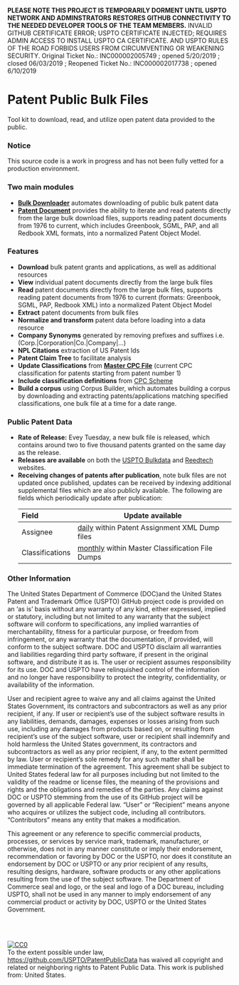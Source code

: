 <B>PLEASE NOTE THIS PROJECT IS TEMPORARILY DORMENT UNTIL USPTO NETWORK AND ADMINSTRATORS RESTORES GITHUB CONNECTIVITY TO THE NEEDED  DEVELOPER TOOLS OF THE TEAM MEMBERS.</B> INVALID GITHUB CERTIFICATE ERROR; USPTO CERTIFICATE INJECTED; REQUIRES ADMIN ACCESS TO INSTALL USPTO CA CERTIFICATE. AND USPTO RULES OF THE ROAD FORBIDS USERS FROM CIRCUMVENTING OR WEAKENING SECURITY. Original Ticket No.: INC000002005749 ; opened 5/20/2019 ; closed 06/03/2019 ; Reopened Ticket No.: INC000002017738 ; opened 6/10/2019

# Patent Public Bulk Files
Tool kit to download, read, and utilize open patent data provided to the public.

### Notice
This source code is a work in progress and has not been fully vetted for a production environment. 

### Two main modules
<ul>
<li><b><a href="https://github.com/USPTO/PatentPublicData/tree/master/BulkDownloader">Bulk Downloader</a></b> automates downloading of public bulk patent data</li>
<li><b><a href="https://github.com/USPTO/PatentPublicData/tree/master/PatentDocument">Patent Document</a></b> provides the ability to iterate and read patents directly from the large bulk download files, supports reading patent documents from 1976 to current, which includes Greenbook, SGML, PAP, and all Redbook XML formats, into a normalized Patent Object Model.</li>
</ul>

### Features
<ul>
<li><b>Download</b> bulk patent grants and applications, as well as additional resources</li>
<li><b>View</b> individual patent documents directly from the large bulk files</li>
<li><b>Read</b> patent documents directly from the large bulk files, supports reading patent documents from 1976 to current (formats: Greenbook, SGML, PAP, Redbook XML) into a normalized Patent Object Model</li>
<li><b>Extract</b> patent documents from bulk files</li>
<li><b>Normalize and transform</b> patent data before loading into a data resource</li>
<li><b>Company Synonyms</b> generated by removing prefixes and suffixes i.e. (Corp.|Corporation|Co.|Company|...)</li>
<li><b>NPL Citations</b> extraction of US Patent Ids</li>
<li><b>Patent Claim Tree</b> to facilitate analysis</li>
<li><b>Update Classifications</b> from <b><a href="https://bulkdata.uspto.gov/data/patent/classification/cpc/">Master CPC File</a></b> (current CPC classification for patents starting from patent number 1)
<li><b>Include classification definitions</b> from <a href="http://www.cooperativepatentclassification.org/cpcSchemeAndDefinitions/Bulk.html">CPC Scheme</a></b></li>
<li><b>Build a corpus</b> using Corpus Builder, which automates building a corpus by downloading and extracting patents/applications matching specified classifications, one bulk file at a time for a date range.</li>
</ul>

### Public Patent Data
<ul>
<li><b>Rate of Release:</b> Evey Tuesday, a new bulk file is released, which contains around two to five thousand patents granted on the same day as the release.
<li><b>Releases are available</b> on both the <a href="https://bulkdata.uspto.gov/">USPTO Bulkdata</a> and <a href="https://patents.reedtech.com/patent-products.php">Reedtech</a> websites.
<li><b>Receiving changes of patents after publication</b>, note bulk files are not updated once published, updates can be received by indexing additional supplemental files which are also publicly available. The following are fields which periodically update after publication:

| Field | Update available |
| :-------- | ------------|
| Assignee | <u>daily</u> within Patent Assignment XML Dump files |
| Classifications | <u>monthly</u> within Master Classification File Dumps |
</ul>

### Other Information
The United States Department of Commerce (DOC)and the United States Patent and Trademark Office (USPTO) GitHub project code is provided on an ‘as is’ basis without any warranty of any kind, either expressed, implied or statutory, including but not limited to any warranty that the subject software will conform to specifications, any implied warranties of merchantability, fitness for a particular purpose, or freedom from infringement, or any warranty that the documentation, if provided, will conform to the subject software.  DOC and USPTO disclaim all warranties and liabilities regarding third party software, if present in the original software, and distribute it as is.  The user or recipient assumes responsibility for its use. DOC and USPTO have relinquished control of the information and no longer have responsibility to protect the integrity, confidentiality, or availability of the information. 

User and recipient agree to waive any and all claims against the United States Government, its contractors and subcontractors as well as any prior recipient, if any.  If user or recipient’s use of the subject software results in any liabilities, demands, damages, expenses or losses arising from such use, including any damages from products based on, or resulting from recipient’s use of the subject software, user or recipient shall indemnify and hold harmless the United States government, its contractors and subcontractors as well as any prior recipient, if any, to the extent permitted by law.  User or recipient’s sole remedy for any such matter shall be immediate termination of the agreement.  This agreement shall be subject to United States federal law for all purposes including but not limited to the validity of the readme or license files, the meaning of the provisions and rights and the obligations and remedies of the parties. Any claims against DOC or USPTO stemming from the use of its GitHub project will be governed by all applicable Federal law. “User” or “Recipient” means anyone who acquires or utilizes the subject code, including all contributors. “Contributors” means any entity that makes a modification. 

This agreement or any reference to specific commercial products, processes, or services by service mark, trademark, manufacturer, or otherwise, does not in any manner constitute or imply their endorsement, recommendation or favoring by DOC or the USPTO, nor does it constitute an endorsement by DOC or USPTO or any prior recipient of any results, resulting designs, hardware, software products or any other applications resulting from the use of the subject software.  The Department of Commerce seal and logo, or the seal and logo of a DOC bureau, including USPTO, shall not be used in any manner to imply endorsement of any commercial product or activity by DOC, USPTO  or the United States Government.

<br />
<br />
<p xmlns:dct="http://purl.org/dc/terms/" xmlns:vcard="http://www.w3.org/2001/vcard-rdf/3.0#">
  <a rel="license"
     href="http://creativecommons.org/publicdomain/zero/1.0/">
    <img src="http://i.creativecommons.org/p/zero/1.0/88x31.png" style="border-style: none;" alt="CC0" />
  </a>
  <br />
  To the extent possible under law,
  <a rel="dct:publisher"
     href="https://github.com/USPTO/PatentPublicData">https://github.com/USPTO/PatentPublicData</a>
  has waived all copyright and related or neighboring rights to
  <span property="dct:title">Patent Public Data</span>.
This work is published from:
<span property="vcard:Country" datatype="dct:ISO3166"
      content="US" about="https://github.com/USPTO/PatentPublicData">
  United States</span>.
</p>
